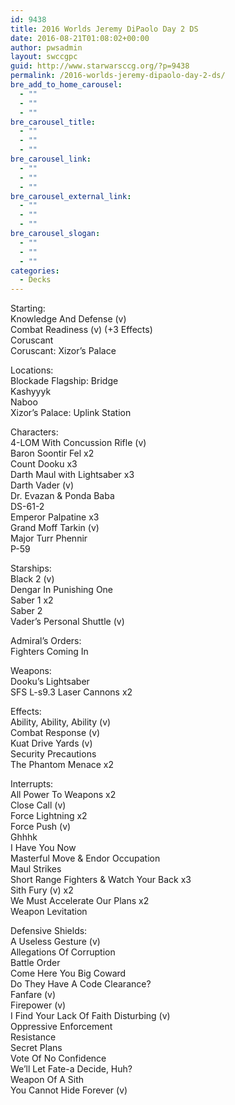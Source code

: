```yaml
---
id: 9438
title: 2016 Worlds Jeremy DiPaolo Day 2 DS
date: 2016-08-21T01:08:02+00:00
author: pwsadmin
layout: swccgpc
guid: http://www.starwarsccg.org/?p=9438
permalink: /2016-worlds-jeremy-dipaolo-day-2-ds/
bre_add_to_home_carousel:
  - ""
  - ""
  - ""
bre_carousel_title:
  - ""
  - ""
  - ""
bre_carousel_link:
  - ""
  - ""
  - ""
bre_carousel_external_link:
  - ""
  - ""
  - ""
bre_carousel_slogan:
  - ""
  - ""
  - ""
categories:
  - Decks
---
```

Starting:  
Knowledge And Defense (v)  
Combat Readiness (v) (+3 Effects)  
Coruscant  
Coruscant: Xizor’s Palace

Locations:  
Blockade Flagship: Bridge  
Kashyyyk  
Naboo  
Xizor’s Palace: Uplink Station

Characters:  
4-LOM With Concussion Rifle (v)  
Baron Soontir Fel x2  
Count Dooku x3  
Darth Maul with Lightsaber x3  
Darth Vader (v)  
Dr. Evazan & Ponda Baba  
DS-61-2  
Emperor Palpatine x3  
Grand Moff Tarkin (v)  
Major Turr Phennir  
P-59

Starships:  
Black 2 (v)  
Dengar In Punishing One  
Saber 1 x2  
Saber 2  
Vader’s Personal Shuttle (v)

Admiral&#8217;s Orders:  
Fighters Coming In

Weapons:  
Dooku’s Lightsaber  
SFS L-s9.3 Laser Cannons x2

Effects:  
Ability, Ability, Ability (v)  
Combat Response (v)  
Kuat Drive Yards (v)  
Security Precautions  
The Phantom Menace x2

Interrupts:  
All Power To Weapons x2  
Close Call (v)  
Force Lightning x2  
Force Push (v)  
Ghhhk  
I Have You Now  
Masterful Move & Endor Occupation  
Maul Strikes  
Short Range Fighters & Watch Your Back x3  
Sith Fury (v) x2  
We Must Accelerate Our Plans x2  
Weapon Levitation

Defensive Shields:  
A Useless Gesture (v)  
Allegations Of Corruption  
Battle Order  
Come Here You Big Coward  
Do They Have A Code Clearance?  
Fanfare (v)  
Firepower (v)  
I Find Your Lack Of Faith Disturbing (v)  
Oppressive Enforcement  
Resistance  
Secret Plans  
Vote Of No Confidence  
We’ll Let Fate-a Decide, Huh?  
Weapon Of A Sith  
You Cannot Hide Forever (v)